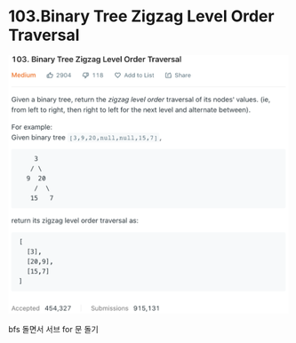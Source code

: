 # 103.Binary Tree Zigzag Level Order Traversal

![](./binary-tree-zigzag-level-order-traversal.png)

bfs 돌면서 서브 for 문 돌기
